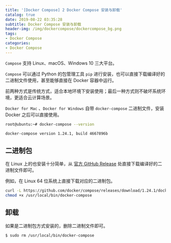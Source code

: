 ```yaml
---
title: '[Docker Compose] 2 Docker Compose 安装与卸载'
catalog: true
date: 2019-08-22 03:35:28
subtitle: Docker Compose 安装与卸载
header-img: /img/dockercompose/dockercompose_bg.png
tags:
- Docker Compose
categories:
- Docker Compose
---
```


`Compose` 支持 Linux、macOS、Windows 10 三大平台。

`Compose` 可以通过 Python 的包管理工具 `pip` 进行安装，也可以直接下载编译好的二进制文件使用，甚至能够直接在 Docker 容器中运行。

前两种方式是传统方式，适合本地环境下安装使用；最后一种方式则不破坏系统环境，更适合云计算场景。

`Docker for Mac` 、`Docker for Windows` 自带 `docker-compose` 二进制文件，安装 Docker 之后可以直接使用。
```sh
root@ubuntu:~# docker-compose --version

docker-compose version 1.24.1, build 4667896b
```

## 二进制包
在 Linux 上的也安装十分简单，从 [官方 GitHub Release](https://github.com/docker/compose/releases) 处直接下载编译好的二进制文件即可。

例如，在 Linux 64 位系统上直接下载对应的二进制包。
```sh
curl -L https://github.com/docker/compose/releases/download/1.24.1/docker-compose-`uname -s`-`uname -m` -o /usr/local/bin/docker-compose
chmod +x /usr/local/bin/docker-compose
```

## 卸载
如果是二进制包方式安装的，删除二进制文件即可。
```sh
$ sudo rm /usr/local/bin/docker-compose
```
